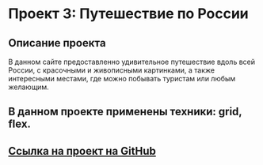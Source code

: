 # Проект 3: Путешествие по России

## Описание проекта
В данном сайте предоставленно удивительное путешествие вдоль всей России, с красочными и живописными картинками, а также интересными местами, где можно побывать туристам или любым желающим.

## В данном проекте применены техники: grid, flex.

## [Ссылка на проект на GitHub](https://malenkixer.github.io/russian-travel/sprint-3/index.css)




